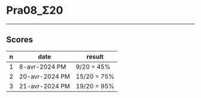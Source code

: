 # Pra08_Σ20

---

## Scores
|n|date|result|
|-|----|------|
|1|8-avr-2024 PM|9/20 = 45%|
|2|20-avr-2024 PM|15/20 = 75%|
|3|21-avr-2024 PM|19/20 = 95%|
